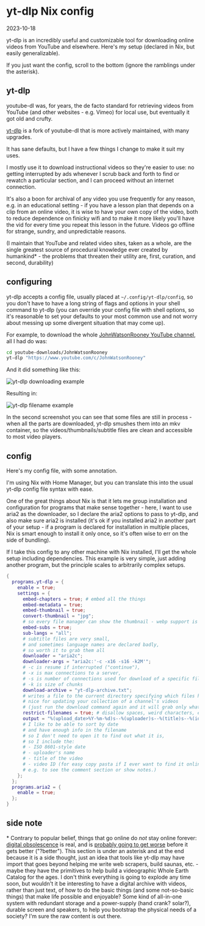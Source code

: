 # yt-dlp Nix config

<time id="post-date">2023-10-18</time>

<p id="post-excerpt">
yt-dlp is an incredibly useful and customizable tool 
for downloading online videos
from YouTube and elsewhere.
Here's my setup 
(declared in Nix, but easily generalizable).</p>

If you just want the config, scroll to the bottom
(ignore the ramblings under the asterisk).

## yt-dlp

youtube-dl was, for years, the de facto standard 
for retrieving videos from YouTube 
(and other websites - e.g. Vimeo) for local use, 
but eventually it got old and crufty.

[yt-dlp](https://github.com/yt-dlp/yt-dlp) is a fork of youtube-dl 
that is more actively maintained,
with many upgrades.

It has sane defaults, but I have a few things I change to make it suit my uses.

I mostly use it to download instructional videos so they're easier to use:
no getting interrupted by ads 
whenever I scrub back and forth to find or rewatch a particular section,
and I can proceed without an internet connection.

It's also a boon for archival of any video you use frequently for any reason,
e.g. in an educational setting - 
if you have a lesson plan that depends on a clip from an online video,
it is wise to have your own copy of the video,
both to reduce dependence on finicky wifi
and to make it more likely you'll have the vid
for every time you repeat this lesson in the future.
Videos go offline for strange, sundry, and unpredictable reasons.

(I maintain that YouTube and related video sites, 
taken as a whole,
are the single greatest source of procedural knowledge 
ever created by humankind\* -
the problems that threaten their utility are,
first, curation, and second, durability)


## configuring

yt-dlp accepts a config file, 
usually placed at `~/.config/yt-dlp/config`,
so you don't have to have a long string of flags and options 
in your shell command to yt-dlp
(you can override your config file with shell options, 
so it's reasonable to set your defaults to your most common use 
and not worry about messing up some divergent situation that may come up).

For example, 
to download the whole 
[JohnWatsonRooney YouTube channel](https://www.youtube.com/c/JohnWatsonRooney), 
all I had do was:

```sh
cd youtube-downloads/JohnWatsonRooney
yt-dlp "https://www.youtube.com/c/JohnWatsonRooney"
```

And it did something like this:

![yt-dlp downloading example](/images/yt-dlp-downloading-example.png)

Resulting in:

![yt-dlp filename example](/images/yt-dlp-filename-example.jpg)

In the second screenshot you can see that some files are still in process -
when all the parts are downloaded,
yt-dlp smushes them into an mkv container,
so the videos/thumbnails/subtitle files are clean and accessible to most video players.

## config

Here's my config file, with some annotation.

I'm using Nix with Home Manager,
but you can translate this into the usual yt-dlp config file syntax with ease.

One of the great things about Nix 
is that it lets me group installation and configuration 
for programs that make sense together -
here, I want to use aria2 as the downloader,
so I declare the aria2 options to pass to yt-dlp,
and also make sure aria2 is installed 
(it's ok if you installed aria2 in another part of your setup - 
if a program is declared for installation in multiple places,
Nix is smart enough to install it only once,
so it's often wise to err on the side of bundling).

If I take this config to any other machine with Nix installed,
I'll get the whole setup including dependencies.
This example is very simple, just adding another program,
but the principle scales to arbitrarily complex setups.

```nix
{
  programs.yt-dlp = {
    enable = true;
    settings = {
      embed-chapters = true; # embed all the things
      embed-metadata = true;
      embed-thumbnail = true;
      convert-thumbnail = "jpg"; 
      # so every file manager can show the thumbnail - webp support is not quite universal
      embed-subs = true;
      sub-langs = "all"; 
      # subtitle files are very small, 
      # and sometimes language names are declared badly, 
      # so worth it to grab them all
      downloader = "aria2c";
      downloader-args = "aria2c:'-c -x16 -s16 -k2M'"; 
      # -c is resume if interrupted ("continue"), 
      # -x is max connections to a server, 
      # -s is number of connections used for download of a specific file, 
      # -k is size of chunks
      download-archive = "yt-dlp-archive.txt"; 
      # writes a file to the current directory specifying which files have already been downloaded - 
      # nice for updating your collection of a channel's videos 
      # (just run the download command again and it will grab only what you're missing)
      restrict-filenames = true; # disallow spaces, weird characters, etc.
      output = "%(upload_date>%Y-%m-%d)s--%(uploader)s--%(title)s--%(id)s.%(ext)s"; 
      # I like to be able to sort by date 
      # and have enough info in the filename 
      # so I don't need to open it to find out what it is, 
      # so I include the:
      # - ISO 8601-style date
      # - uploader's name
      # - title of the video
      # - video ID (for easy copy pasta if I ever want to find it online, 
      # e.g. to see the comment section or show notes.)
    };
  };
  programs.aria2 = {
    enable = true;
  };
}
```

## side note

\* Contrary to popular belief, 
things that go online do *not* stay online forever:
[digital obsolescence](https://en.wikipedia.org/wiki/Digital_obsolescence) is real, 
and is [probably going to get worse](https://blog.archive.org/2023/03/25/the-fight-continues/) 
before it gets better ("?better"). 
This section is under an asterisk and at the end because it is a side thought, 
just an idea that tools like yt-dlp 
may have import that goes beyond helping me write web scrapers,
build saunas, etc. -
maybe they have the primitives to help build a 
videographic Whole Earth Catalog for the ages.
I don't think everything is going to explode any time soon,
but wouldn't it be interesting to have a digital archive with videos,
rather than just text, of how to do the basic things (and some not-so-basic things)
that make life possible and enjoyable? 
Some kind of all-in-one system with redundant storage 
and a power-supply (hand crank? solar?),
durable screen and speakers,
to help you bootstrap the physical needs of a society?
I'm sure the raw content is out there.
